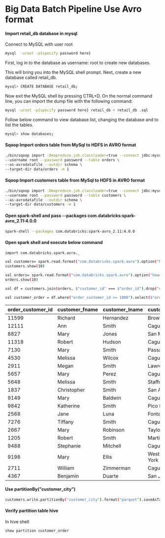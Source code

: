 Big Data Batch Pipeline Use Avro format
==========================

#### Import retail_db database in mysql

Connect to MySQL with user root 
```bash
mysql  -uroot -p{specify password here} 
```
First, log in to the database as username: root to create new databases.

This will bring you into the MySQL shell prompt. Next, create a new database called retail_db.

```bash
mysql> CREATE DATABASE retail_db;
```
Now exit the MySQL shell by pressing CTRL+D. On the normal command line, you can import the dump file with the following command:
```bash
mysql -uroot -p{specify password here} retail_db < retail_db .sql
```
Follow below command to view database list, changing the database and to list the tables.
```bash
mysql> show databases;
```

#### Sqoop Import orders table from MySql to HDFS in AVRO format
```bash
./bin/sqoop import -Dmapreduce.job.classloader=true --connect jdbc:mysql://localhost/retail_db \
--username root --password password --table orders \
--as-avrodatafile --outdir schema \
--target-dir data/orders -m 1
```
#### Sqoop Import customers table from MySql to HDFS in AVRO format
```bash
./bin/sqoop import -Dmapreduce.job.classloader=true --connect jdbc:mysql://localhost/retail_db \
--username root --password password --table customers \
--as-avrodatafile --outdir schema \
--target-dir data/customers -m 1
```
#### Open spark-shell and pass --packages com.databricks:spark-avro_2.11:4.0.0
```bash
spark-shell --packages com.databricks:spark-avro_2.11:4.0.0
```

#### Open spark shell and execute below command
```bash
import com.databricks.spark.avro._

val customers= spark.read.format("com.databricks.spark.avro").option("header","true").load("data/customers/part-m-00000.avro")
customers.show(10)

val orders= spark.read.format("com.databricks.spark.avro").option("header","true").load("data/orders/part-m-00000.avro")
orders.show(10)

val df = customers.join(orders, $"customer_id" === $"order_id").drop("order_id")

val customer_order = df.where("order_customer_id >= 1000").select($"order_customer_id",$"customer_fname",$"customer_lname",$"customer_city", $"customer_state",$"order_status").show()
```


|order_customer_id|customer_fname|customer_lname|customer_city|customer_state|   order_status|
|-----------------|--------------|--------------|-------------|--------------|---------------|
|            11599|       Richard|     Hernandez|  Brownsville|            TX|         CLOSED|
|            12111|           Ann|         Smith|       Caguas|            PR|       COMPLETE|
|             8827|          Mary|         Jones|   San Marcos|            CA|         CLOSED|
|            11318|        Robert|        Hudson|       Caguas|            PR|       COMPLETE|
|             7130|          Mary|         Smith|      Passaic|            NJ|       COMPLETE|
|             4530|       Melissa|        Wilcox|       Caguas|            PR|       COMPLETE|
|             2911|         Megan|         Smith|     Lawrence|            MA|     PROCESSING|
|             5657|          Mary|         Perez|       Caguas|            PR|PENDING_PAYMENT|
|             5648|       Melissa|         Smith|     Stafford|            VA|PENDING_PAYMENT|
|             1837|   Christopher|         Smith|  San Antonio|            TX|         CLOSED|
|             9149|          Mary|       Baldwin|       Caguas|            PR|PENDING_PAYMENT|
|             9842|     Katherine|         Smith|  Pico Rivera|            CA|     PROCESSING|
|             2568|          Jane|          Luna|      Fontana|            CA|       COMPLETE|
|             7276|       Tiffany|         Smith|       Caguas|            PR|PENDING_PAYMENT|
|             2667|          Mary|      Robinson|       Taylor|            MI|       COMPLETE|
|             1205|        Robert|         Smith|     Martinez|            CA|         CLOSED|
|             9488|     Stephanie|      Mitchell|       Caguas|            PR|PENDING_PAYMENT|
|             9198|          Mary|         Ellis|West New York|            NJ|     PROCESSING|
|             2711|       William|     Zimmerman|       Caguas|            PR|        PENDING|
|             4367|      Benjamin|        Duarte|     San Juan|            PR|PENDING_PAYMENT|

#### Use partitionBy("customer_city") 
```bash
customers.write.partitionBy("customer_city").format("parquet").saveAsTable("customer_order")
```

#### Verify partition table hive 
In hive shell

```bash
show partition customer_order
```